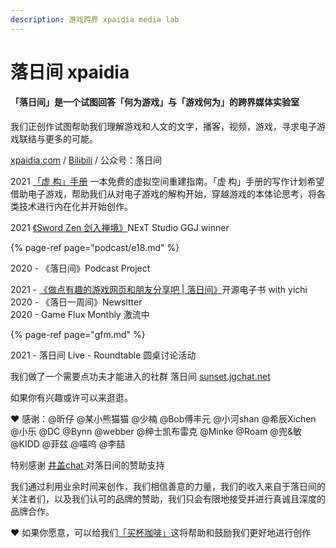 ```yaml
---
description: 游戏跨界 xpaidia media lab
---
```


# 落日间 xpaidia

#### **「落日间」是一个试图回答「何为游戏」与「游戏何为」的跨界媒体实验室**

我们正创作试图帮助我们理解游戏和人文的文字，播客，视频，游戏，寻求电子游戏联结与更多的可能。

[xpaidia.com](https://xpaidia.com) / [Bilibili](https://space.bilibili.com/3169565) / 公众号：落日间 



2021 [「虚 构」手册](https://xpaidia.gitbook.io/-2/) 一本免费的虚拟空间重建指南。「虚 构」手册的写作计划希望借助电子游戏，帮助我们从对电子游戏的解构开始，穿越游戏的本体论思考，将各类技术进行内在化并开始创作。

2021 [《Sword Zen 剑入禅境》](https://yezi.itch.io/sz)NExT Studio GGJ winner

{% page-ref page="podcast/e18.md" %}

2020 - 《落日间》Podcast Project

2021 - [《做点有趣的游戏网页和朋友分享吧 \| 落日间》](https://luorijian.gitbook.io/pweb/)开源电子书 with yichi   
2020 - 《落日一周间》Newsltter   
2020 - Game Flux Monthly 激流中

{% page-ref page="gfm.md" %}

2021 - 落日间 Live - Roundtable 圆桌讨论活动



我们做了一个需要点功夫才能进入的社群 落日间 [sunset.jgchat.net](sunset.jgchat.net) 

如果你有兴趣或许可以来逛逛。

❤ 感谢：@昕仔 @某小熊猫猫 @少楠 @Bob傅丰元 @小河shan @希辰Xichen @小乐 @DC @Bynn @webber @绅士凯布雷克 @Minke @Roam @兜&敏 @KIDD @菲兹 @喵呜 @李喆

特别感谢 [井盖chat ](https://jgchat.net/)对落日间的赞助支持

我们通过利用业余时间来创作，我们相信善意的力量，我们的收入来自于落日间的关注者们，以及我们认可的品牌的赞助，我们只会有限地接受并进行真诚且深度的品牌合作。

❤ 如果你愿意，可以给我们[「买杯咖啡」](https://afdian.net/@sunset_studio)这将帮助和鼓励我们更好地进行创作







